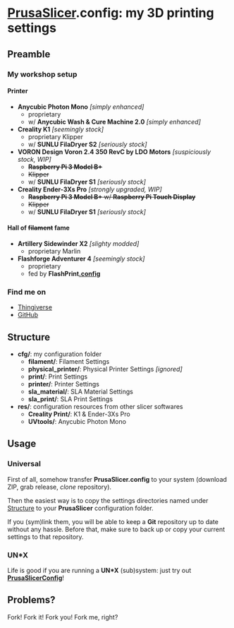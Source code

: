 # [PrusaSlicer](https://github.com/prusa3d/PrusaSlicer).config: my 3D printing settings

## Preamble

### My workshop setup

#### Printer

- **Anycubic Photon Mono** *[simply enhanced]*
    - proprietary
    - w/ **Anycubic Wash & Cure Machine 2.0** *[simply enhanced]*
- **Creality K1** *[seemingly stock]*
    - proprietary Klipper
    - w/ **SUNLU FilaDryer S2** *[seriously stock]*
- **VORON Design Voron 2.4 350 RevC by LDO Motors** *[suspiciously stock, WIP]*
    - ~~**Raspberry Pi 3 Model B+**~~
    - ~~Klipper~~
    - w/ **SUNLU FilaDryer S1** *[seriously stock]*
- **Creality Ender-3Xs Pro** *[strongly upgraded, WIP]*
    - ~~**Raspberry Pi 3 Model B+** w/ **Raspberry Pi Touch Display**~~
    - ~~Klipper~~
    - w/ **SUNLU FilaDryer S1** *[seriously stock]*

#### Hall of ~~filament~~ fame

- **Artillery Sidewinder X2** *[slighty modded]*
    - proprietary Marlin
- **Flashforge Adventurer 4** *[seemingly stock]*
    - proprietary
    - fed by **FlashPrint[.config](https://github.com/R2-G2/FlashPrint.config)**

### Find me on

- [Thingiverse](https://www.thingiverse.com/r2g2de)
- [GitHub](https://github.com/R2-G2)

## Structure

- **cfg/**: my configuration folder
    - **filament/**: Filament Settings
    - **physical_printer/**: Physical Printer Settings *[ignored]*
    - **print/**: Print Settings
    - **printer/**: Printer Settings
    - **sla_material/**: SLA Material Settings
    - **sla_print/**: SLA Print Settings
- **res/**: configuration resources from other slicer softwares
    - **Creality Print/**: K1 & Ender-3Xs Pro
    - **UVtools/**: Anycubic Photon Mono

## Usage

### Universal

First of all, somehow transfer **PrusaSlicer.config** to your system (download ZIP, grab release, *clone* repository).

Then the easiest way is to copy the settings directories named under [Structure](#structure) to your **PrusaSlicer**
configuration folder.

If you (sym)link them, you will be able to keep a **Git** repository up to date without any hassle. Before that, make
sure to back up or copy your current settings to that repository.

### UN*X

Life is good if you are running a **UN\*X** (sub)system: just try out
**[PrusaSlicerConfig](https://github.com/R2-G2/PrusaSlicerConfig)**!

## Problems?

Fork! Fork it! Fork you! Fork me, right?
